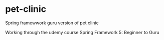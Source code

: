 # pet-clinic
Spring framewwork guru version of pet clinic

Working through the udemy course Spring Framework 5: Beginner to Guru
